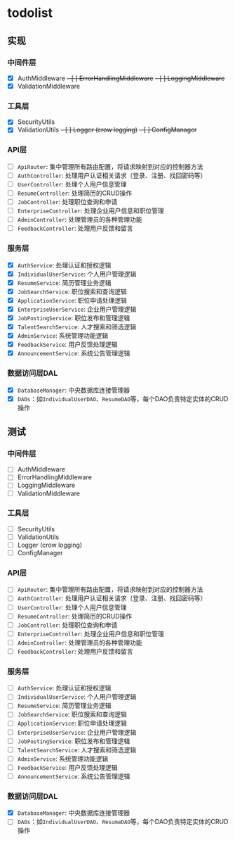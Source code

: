 # todolist

## 实现

### 中间件层

- [x] AuthMiddleware
~~- [ ] ErrorHandlingMiddleware~~
~~- [ ] LoggingMiddleware~~
- [x] ValidationMiddleware

### 工具层

- [x] SecurityUtils
- [x] ValidationUtils
~~- [ ] Logger (crow logging)~~
~~- [ ] ConfigManager~~

### API层

- [ ] `ApiRouter`: 集中管理所有路由配置，将请求映射到对应的控制器方法
- [ ] `AuthController`: 处理用户认证相关请求（登录、注册、找回密码等）
- [ ] `UserController`: 处理个人用户信息管理
- [ ] `ResumeController`: 处理简历的CRUD操作
- [ ] `JobController`: 处理职位查询和申请
- [ ] `EnterpriseController`: 处理企业用户信息和职位管理
- [ ] `AdminController`: 处理管理员的各种管理功能
- [ ] `FeedbackController`: 处理用户反馈和留言

### 服务层

- [x] `AuthService`: 处理认证和授权逻辑
- [x] `IndividualUserService`: 个人用户管理逻辑
- [x] `ResumeService`: 简历管理业务逻辑
- [x] `JobSearchService`: 职位搜索和查询逻辑
- [x] `ApplicationService`: 职位申请处理逻辑
- [x] `EnterpriseUserService`: 企业用户管理逻辑
- [x] `JobPostingService`: 职位发布和管理逻辑
- [x] `TalentSearchService`: 人才搜索和筛选逻辑
- [x] `AdminService`: 系统管理功能逻辑
- [x] `FeedbackService`: 用户反馈处理逻辑
- [x] `AnnouncementService`: 系统公告管理逻辑

### 数据访问层DAL

- [x] `DatabaseManager`: 中央数据库连接管理器
- [x] `DAOs`：如`IndividualUserDAO`、`ResumeDAO`等，每个DAO负责特定实体的CRUD操作

## 测试

### 中间件层

- [ ] AuthMiddleware
- [ ] ErrorHandlingMiddleware
- [ ] LoggingMiddleware
- [ ] ValidationMiddleware

### 工具层

- [ ] SecurityUtils
- [ ] ValidationUtils
- [ ] Logger (crow logging)
- [ ] ConfigManager

### API层

- [ ] `ApiRouter`: 集中管理所有路由配置，将请求映射到对应的控制器方法
- [ ] `AuthController`: 处理用户认证相关请求（登录、注册、找回密码等）
- [ ] `UserController`: 处理个人用户信息管理
- [ ] `ResumeController`: 处理简历的CRUD操作
- [ ] `JobController`: 处理职位查询和申请
- [ ] `EnterpriseController`: 处理企业用户信息和职位管理
- [ ] `AdminController`: 处理管理员的各种管理功能
- [ ] `FeedbackController`: 处理用户反馈和留言

### 服务层

- [ ] `AuthService`: 处理认证和授权逻辑
- [ ] `IndividualUserService`: 个人用户管理逻辑
- [ ] `ResumeService`: 简历管理业务逻辑
- [ ] `JobSearchService`: 职位搜索和查询逻辑
- [ ] `ApplicationService`: 职位申请处理逻辑
- [ ] `EnterpriseUserService`: 企业用户管理逻辑
- [ ] `JobPostingService`: 职位发布和管理逻辑
- [ ] `TalentSearchService`: 人才搜索和筛选逻辑
- [ ] `AdminService`: 系统管理功能逻辑
- [ ] `FeedbackService`: 用户反馈处理逻辑
- [ ] `AnnouncementService`: 系统公告管理逻辑

### 数据访问层DAL

- [x] `DatabaseManager`: 中央数据库连接管理器
- [ ] `DAOs`：如`IndividualUserDAO`、`ResumeDAO`等，每个DAO负责特定实体的CRUD操作
